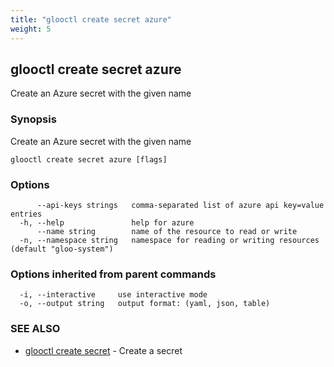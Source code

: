 ```yaml
---
title: "glooctl create secret azure"
weight: 5
---
```

## glooctl create secret azure

Create an Azure secret with the given name

### Synopsis

Create an Azure secret with the given name

```
glooctl create secret azure [flags]
```

### Options

```
      --api-keys strings   comma-separated list of azure api key=value entries
  -h, --help               help for azure
      --name string        name of the resource to read or write
  -n, --namespace string   namespace for reading or writing resources (default "gloo-system")
```

### Options inherited from parent commands

```
  -i, --interactive     use interactive mode
  -o, --output string   output format: (yaml, json, table)
```

### SEE ALSO

* [glooctl create secret](glooctl_create_secret)	 - Create a secret

